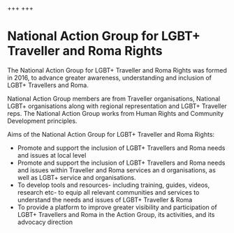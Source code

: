 +++
+++

# National Action Group for LGBT+ Traveller and Roma Rights

The National Action Group for LGBT+ Traveller and Roma Rights was formed in 2016, to advance greater awareness, understanding and inclusion of LGBT+ Travellers and Roma.

National Action Group members are from Traveller organisations, National
LGBT+ organisations along with regional representation and LGBT+ Traveller
reps. The National Action Group works from Human Rights and Community
Development principles.

Aims of the National Action Group for LGBT+ Traveller and Roma Rights:

- Promote and support the inclusion of LGBT+ Travellers and Roma needs and issues at local level
- Promote and support the inclusion of LGBT+ Travellers and Roma needs and issues within Traveller and Roma services an d organisations, as well as LGBT+ service and organisations.
- To develop tools and resources- including training, guides, videos, research etc- to equip all relevant communities and services to understand the needs and issues of LGBT+ Traveller & Roma
- To provide a platform to improve greater visibility and participation of LGBT+ Travellers and Roma in the Action Group, its activities, and its advocacy direction
